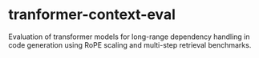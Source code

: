 # tranformer-context-eval
Evaluation of transformer models for long-range dependency handling in code generation using RoPE scaling and multi-step retrieval benchmarks.
